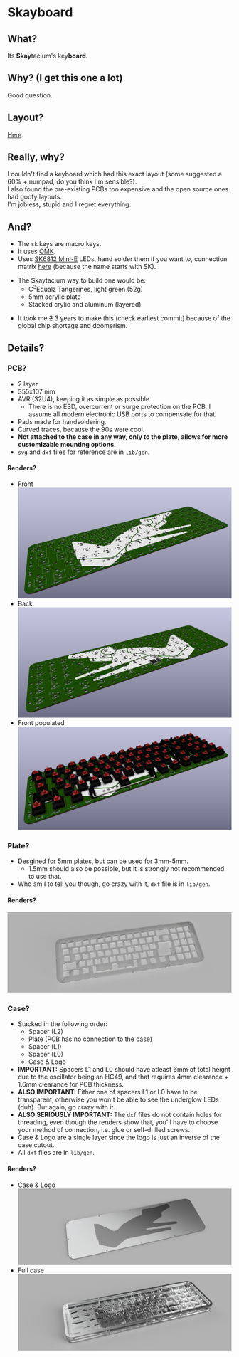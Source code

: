 # Skayboard

## What?

Its **Skay**tacium's key**board**.

## Why? (I get this one a lot)

Good question.

## Layout?

[Here](http://www.keyboard-layout-editor.com/#/gists/023afb41bbd40c8d3c89d3bae84d59ea).

## Really, why?

I couldn't find a keyboard which had this exact layout (some suggested a 60% + numpad, do you think I'm sensible?).  
I also found the pre-existing PCBs too expensive and the open source ones had goofy layouts.  
I'm jobless, stupid and I regret everything.

## And?

- The `sk` keys are macro keys.
- It uses [QMK](https://qmk.fm/).
- Uses [SK6812 Mini-E](https://cdn-shop.adafruit.com/product-files/4960/4960_SK6812MINI-E_REV02_EN.pdf) LEDs, hand solder them if you want to, connection matrix [here](#connections) (because the name starts with SK).
+ The Skaytacium way to build one would be:
  - C<sup>3</sup>Equalz Tangerines, light green (52g)
  - 5mm acrylic plate
  - Stacked crylic and aluminum (layered)
- It took me ~~2~~ 3 years to make this (check earliest commit) because of the global chip shortage and doomerism.

## Details?

### PCB?
- 2 layer
- 355x107 mm
- AVR (32U4), keeping it as simple as possible.
	+ There is no ESD, overcurrent or surge protection on the PCB. I assume all modern electronic USB ports to compensate for that.
- Pads made for handsoldering.
- Curved traces, because the 90s were cool.
- **Not attached to the case in any way, only to the plate, allows for more customizable mounting options.**
- `svg` and `dxf` files for reference are in `lib/gen`.

#### Renders?
- Front
![pcb front](media/pcb_front.png)
- Back
![pcb back](media/pcb_back.png)
- Front populated
![pcb populated](media/pcb_populated.png)

### Plate?
- Desgined for 5mm plates, but can be used for 3mm-5mm.
	+ 1.5mm should also be possible, but it is strongly not recommended to use that.
- Who am I to tell you though, go crazy with it, `dxf` file is in `lib/gen`.

#### Renders?
![plate](media/plate.png)

### Case?
- Stacked in the following order:
	+ Spacer (L2)
	+ Plate (PCB has no connection to the case)
	+ Spacer (L1)
	+ Spacer (L0)
	+ Case & Logo
- **IMPORTANT:** Spacers L1 and L0 should have atleast 6mm of total height due to the oscillator being an HC49, and that requires 4mm clearance + 1.6mm clearance for PCB thickness.
- **ALSO IMPORTANT:** Either one of spacers L1 or L0 have to be transparent, otherwise you won't be able to see the underglow LEDs (duh). But again, go crazy with it.
- **ALSO SERIOUSLY IMPORTANT:** The `dxf` files do not contain holes for threading, even though the renders show that, you'll have to choose your method of connection, i.e. glue or self-drilled screws. 
- Case & Logo are a single layer since the logo is just an inverse of the case cutout.
- All `dxf` files are in `lib/gen`.

#### Renders?
- Case & Logo
![case and logo](media/bottom_case.png)
- Full case
![case](media/case.png)